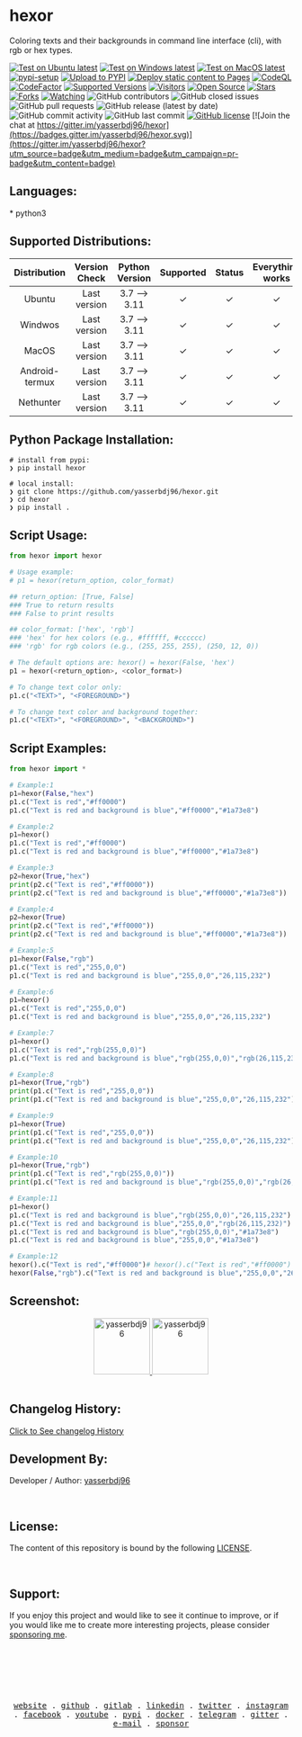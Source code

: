 <h1>hexor</h1>

<p>Coloring texts and their backgrounds in command line interface (cli), with rgb or hex types.</p>

[![Test on Ubuntu latest](https://github.com/yasserbdj96/hexor/actions/workflows/python-app-on-linux.yml/badge.svg)](https://github.com/yasserbdj96/hexor/actions/workflows/python-app-on-linux.yml)
[![Test on Windows latest](https://github.com/yasserbdj96/hexor/actions/workflows/python-app-on-win.yml/badge.svg)](https://github.com/yasserbdj96/hexor/actions/workflows/python-app-on-win.yml)
[![Test on MacOS latest](https://github.com/yasserbdj96/hexor/actions/workflows/python-app-on-mac.yml/badge.svg)](https://github.com/yasserbdj96/hexor/actions/workflows/python-app-on-mac.yml)
[![pypi-setup](https://github.com/yasserbdj96/hexor/actions/workflows/pypi-setup.yml/badge.svg)](https://github.com/yasserbdj96/hexor/actions/workflows/pypi-setup.yml)
[![Upload to PYPI](https://github.com/yasserbdj96/hexor/actions/workflows/pipup.yml/badge.svg)](https://github.com/yasserbdj96/hexor/actions/workflows/pipup.yml)
[![Deploy static content to Pages](https://github.com/yasserbdj96/hexor/actions/workflows/pages.yml/badge.svg)](https://github.com/yasserbdj96/hexor/actions/workflows/pages.yml)
[![CodeQL](https://github.com/yasserbdj96/hexor/actions/workflows/codeql-analysis.yml/badge.svg)](https://github.com/yasserbdj96/hexor/actions/workflows/codeql-analysis.yml)
[![CodeFactor](https://www.codefactor.io/repository/github/yasserbdj96/hexor/badge)](https://www.codefactor.io/repository/github/yasserbdj96/hexor)
[![Supported Versions](https://img.shields.io/pypi/pyversions/hexor.svg)](https://pypi.org/project/hexor) 
[![Visitors](https://visitor-badge.laobi.icu/badge?page_id=yasserbdj96.hexor&format=true)](https://github.com/yasserbdj96/hexor)
[![Open Source](https://img.shields.io/badge/Open%20Source-%E2%99%A5-red)](https://github.com/yasserbdj96/hexor)
[![Stars](https://img.shields.io/github/stars/yasserbdj96/hexor?color=red)](https://github.com/yasserbdj96/hexor)
[![Forks](https://img.shields.io/github/forks/yasserbdj96/hexor?color=red)](https://github.com/yasserbdj96/hexor)
[![Watching](https://img.shields.io/github/watchers/yasserbdj96/hexor?label=Watchers&color=red&style=flat-square)](https://github.com/yasserbdj96/hexor)
![GitHub contributors](https://img.shields.io/github/contributors/yasserbdj96/hexor)
![GitHub closed issues](https://img.shields.io/github/issues-closed/yasserbdj96/hexor)
![GitHub pull requests](https://img.shields.io/github/issues-pr-raw/yasserbdj96/hexor)
![GitHub release (latest by date)](https://img.shields.io/github/v/release/yasserbdj96/hexor)
![GitHub commit activity](https://img.shields.io/github/commit-activity/m/yasserbdj96/hexor)
![GitHub last commit](https://img.shields.io/github/last-commit/yasserbdj96/hexor)
[![GitHub license](https://img.shields.io/github/license/yasserbdj96/hexor)](https://github.com/yasserbdj96/hexor)
[![Join the chat at https://gitter.im/yasserbdj96/hexor](https://badges.gitter.im/yasserbdj96/hexor.svg)](https://gitter.im/yasserbdj96/hexor?utm_source=badge&utm_medium=badge&utm_campaign=pr-badge&utm_content=badge)

<h2>Languages:</h2>
* python3

<h2>Supported Distributions:</h2>

| Distribution   | Version Check | Python Version | Supported | Status    | Everything works |
| :------------: | :-----------: | :------------: | :-------: | :-------: | :--------------: |
| Ubuntu         | Last version  | 3.7 --> 3.11   | ✓         |  ✓       | ✓                |
| Windwos        | Last version  | 3.7 --> 3.11   | ✓         |  ✓       | ✓                |
| MacOS          | Last version  | 3.7 --> 3.11   | ✓         |  ✓       | ✓                |
| Android-termux | Last version  | 3.7 --> 3.11   | ✓         |  ✓       | ✓                |
| Nethunter      | Last version  | 3.7 --> 3.11   | ✓         |  ✓       | ✓                |



<h2>Python Package Installation:</h2>

```
# install from pypi:
❯ pip install hexor

# local install:
❯ git clone https://github.com/yasserbdj96/hexor.git
❯ cd hexor
❯ pip install .
```

<h2>Script Usage:</h2>

```python
from hexor import hexor

# Usage example:
# p1 = hexor(return_option, color_format)

## return_option: [True, False]
### True to return results
### False to print results

## color_format: ['hex', 'rgb']
### 'hex' for hex colors (e.g., #ffffff, #cccccc)
### 'rgb' for rgb colors (e.g., (255, 255, 255), (250, 12, 0))

# The default options are: hexor() = hexor(False, 'hex')
p1 = hexor(<return_option>, <color_format>)

# To change text color only:
p1.c("<TEXT>", "<FOREGROUND>")

# To change text color and background together:
p1.c("<TEXT>", "<FOREGROUND>", "<BACKGROUND>")
```

<h2>Script Examples:</h2>

```python
from hexor import *

# Example:1
p1=hexor(False,"hex")
p1.c("Text is red","#ff0000")
p1.c("Text is red and background is blue","#ff0000","#1a73e8")

# Example:2
p1=hexor()
p1.c("Text is red","#ff0000")
p1.c("Text is red and background is blue","#ff0000","#1a73e8")

# Example:3
p2=hexor(True,"hex")
print(p2.c("Text is red","#ff0000"))
print(p2.c("Text is red and background is blue","#ff0000","#1a73e8"))

# Example:4
p2=hexor(True)
print(p2.c("Text is red","#ff0000"))
print(p2.c("Text is red and background is blue","#ff0000","#1a73e8"))

# Example:5
p1=hexor(False,"rgb")
p1.c("Text is red","255,0,0")
p1.c("Text is red and background is blue","255,0,0","26,115,232")

# Example:6
p1=hexor()
p1.c("Text is red","255,0,0")
p1.c("Text is red and background is blue","255,0,0","26,115,232")

# Example:7
p1=hexor()
p1.c("Text is red","rgb(255,0,0)")
p1.c("Text is red and background is blue","rgb(255,0,0)","rgb(26,115,232)")

# Example:8
p1=hexor(True,"rgb")
print(p1.c("Text is red","255,0,0"))
print(p1.c("Text is red and background is blue","255,0,0","26,115,232"))

# Example:9
p1=hexor(True)
print(p1.c("Text is red","255,0,0"))
print(p1.c("Text is red and background is blue","255,0,0","26,115,232"))

# Example:10
p1=hexor(True,"rgb")
print(p1.c("Text is red","rgb(255,0,0)"))
print(p1.c("Text is red and background is blue","rgb(255,0,0)","rgb(26,115,232)"))

# Example:11
p1=hexor()
p1.c("Text is red and background is blue","rgb(255,0,0)","26,115,232")
p1.c("Text is red and background is blue","255,0,0","rgb(26,115,232)")
p1.c("Text is red and background is blue","rgb(255,0,0)","#1a73e8")
p1.c("Text is red and background is blue","255,0,0","#1a73e8")

# Example:12
hexor().c("Text is red","#ff0000")# hexor().c("Text is red","#ff0000")
hexor(False,"rgb").c("Text is red and background is blue","255,0,0","26,115,232")
```

<h2>Screenshot:</h2>

<div align="center">
    <a href="https://raw.githubusercontent.com/yasserbdj96/hexor/main/screenshot/screenshot.png">
        <img alt="yasserbdj96" height="100" src="https://raw.githubusercontent.com/yasserbdj96/hexor/main/screenshot/screenshot.png">
    </a>
    <a href="https://raw.githubusercontent.com/yasserbdj96/hexor/main/screenshot/screenshot_1.png">
        <img alt="yasserbdj96" height="100" src="https://raw.githubusercontent.com/yasserbdj96/hexor/main/screenshot/screenshot_1.png">
    </a>
</div>

<br>
<h2>Changelog History:</h2>
<a href="https://raw.githubusercontent.com/yasserbdj96/hexor/main/CHANGELOG">Click to See changelog History</a>

<br>
<h2>Development By:</h2>

Developer / Author: [yasserbdj96](https://github.com/yasserbdj96)

<br>
<h2>License:</h2>
<p>The content of this repository is bound by the following <a href="https://raw.githubusercontent.com/yasserbdj96/hexor/main/LICENSE">LICENSE</a>.</p>

<br>
<h2>Support:</h2>
<p>If you enjoy this project and would like to see it continue to improve, or if you would like me to create more interesting projects, please consider <a href="https://github.com/sponsors/yasserbdj96">sponsoring me</a>.</p>
<br>
<br>

<br><br>

<p align="center">
  <samp>
    <a href="https://yasserbdj96.github.io/">website</a> .
    <a href="https://github.com/yasserbdj96">github</a> .
    <a href="https://gitlab.com/yasserbdj96">gitlab</a> .
    <a href="https://www.linkedin.com/in/yasserbdj96">linkedin</a> .
    <a href="https://twitter.com/yasserbdj96">twitter</a> .
    <a href="https://instagram.com/yasserbdj96">instagram</a> .
    <a href="https://www.facebook.com/yasserbdj96">facebook</a> .
    <a href="https://www.youtube.com/@yasserbdj96">youtube</a> .
    <a href="https://pypi.org/user/yasserbdj96">pypi</a> .
    <a href="https://hub.docker.com/u/yasserbdj96">docker</a> .
    <a href="https://t.me/yasserbdj96">telegram</a> .
    <a href="https://gitter.im/yasserbdj96/yasserbdj96">gitter</a> .
    <a href="mailto:yasser.bdj96@gmail.com">e-mail</a> .
    <a href="https://ko-fi.com/yasserbdj96">sponsor</a>
  </samp>
</p>